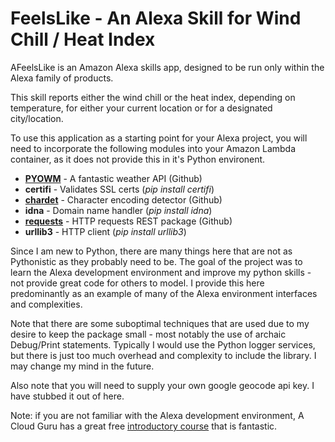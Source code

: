 # FeelsLike - An Alexa Skill for Wind Chill / Heat Index
AFeelsLike is an Amazon Alexa skills app, designed to be run only within the Alexa family of products. 

This skill reports either the wind chill or the heat index, depending on temperature, for either your current location or for a designated city/location.

To use this application as a starting point for your Alexa project, you will need to incorporate the following modules into your Amazon Lambda container, as it does not provide this in it's Python environent.

* **[PYOWM](https://github.com/csparpa/pyowm)** - A fantastic weather API (Github)
* **certifi** - Validates SSL certs (_pip install certifi_)
* **[chardet](https://github.com/chardet/chardet)** - Character encoding detector (Github)
* **idna** - Domain name handler (_pip install idna_)
* **[requests](https://github.com/requests/requests)** - HTTP requests REST package (Github)
* **urllib3** - HTTP client (_pip install urllib3_)

Since I am new to Python, there are many things here that are not as Pythonistic as they probably need to be. The goal of the project was to learn the Alexa development environment and improve my python skills - not provide great code for others to model. I provide this here predominantly as an example of many of the Alexa environment interfaces and complexities.

Note that there are some suboptimal techniques that are used due to my desire to keep the package small - most notably the use of archaic Debug/Print statements. Typically I would use the Python logger services, but there is just too much overhead and complexity to include the library. I may change my mind in the future.

Also note that you will need to supply your own google geocode api key. I have stubbed it out of here.

Note: if you are not familiar with the Alexa development environment, A Cloud Guru has a great free [introductory course](https://acloud.guru/course/intro-alexa-free/dashboard) that is fantastic.